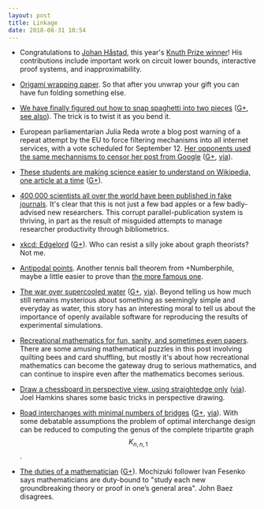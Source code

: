 ```yaml
---
layout: post
title: Linkage
date: 2018-08-31 10:54
---
```

* Congratulations to [Johan Håstad](https://en.wikipedia.org/wiki/Johan_H%C3%A5stad), this year's [Knuth Prize winner](https://windowsontheory.org/2018/08/16/johan-hastad-wins-knuth-prize/)! His contributions include important work on circuit lower bounds, interactive proof systems, and inapproximability.

* [Origami wrapping paper](https://www.thisiscolossal.com/2018/08/origami-wrap/). So that after you unwrap your gift you can have fun folding something else.

* [We have finally figured out how to snap spaghetti into two pieces](http://www.newscientist.com/article/2176723-we-have-finally-figured-out-how-to-snap-spaghetti-into-two-pieces/) ([G+](https://web.archive.org/web/20190210051658/https://plus.google.com/100003628603413742554/posts/gKJqtuffCSr), [see also](http://news.mit.edu/2018/mit-mathematicians-solve-age-old-spaghetti-mystery-0813)). The trick is to twist it as you bend it.

* European parliamentarian Julia Reda wrote a blog post warning of a repeat attempt by the EU to force filtering mechanisms into all internet services, with a vote scheduled for September 12. [Her opponents used the same mechannisms to censor her post from Google](https://juliareda.eu/2018/08/censorship-machines-gonna-censor/) ([G+](https://web.archive.org/web/20190210051614/https://plus.google.com/100003628603413742554/posts/hWWj4SZvc7b), [via](https://news.ycombinator.com/item?id=17787302)).

* [These students are making science easier to understand on Wikipedia, one article at a time](https://news.northeastern.edu/2018/08/15/these-students-are-making-science-easier-to-understand-on-wikipedia-one-article-at-a-time/) ([G+](https://web.archive.org/web/20190210051533/https://plus.google.com/100003628603413742554/posts/X2tHy4cfMxE)).

* [400,000 scientists all over the world have been published in fake journals](https://www.motherjones.com/media/2018/07/real-news-tackles-fake-science/). It's clear that this is not just a few bad apples or a few badly-advised new researchers. This corrupt parallel-publication system is thriving, in part as the result of misguided attempts to manage researcher productivity through bibliometrics.

* [xkcd: Edgelord](https://xkcd.com/2036/) ([G+](https://web.archive.org/web/20190210051320/https://plus.google.com/100003628603413742554/posts/CqKfikb5ms9)). Who can resist a silly joke about graph theorists? Not me.

* [Antipodal points](https://www.youtube.com/watch?v=G2Blr0LycOI). Another tennis ball theorem from +Numberphile, maybe a little easier to prove than [the more famous one](https://en.wikipedia.org/wiki/Tennis_ball_theorem).

* [The war over supercooled water](https://physicstoday.scitation.org/do/10.1063/PT.6.1.20180822a/full/) ([G+](https://web.archive.org/web/20190210051131/https://plus.google.com/100003628603413742554/posts/CsAZsEMUwAE), [via](http://twistedphysics.typepad.com/cocktail_party_physics/2018/08/physics-week-in-review-august-25-2018.html)). Beyond telling us how much still remains mysterious about something as seemingly simple and everyday as water, this story has an interesting moral to tell us about the importance of openly available software for reproducing the results of experimental simulations.

* [Recreational mathematics for fun, sanity, and sometimes even papers](https://blogs.ams.org/phdplus/2018/07/31/recreational-mathematics-for-fun-sanity-and-an-sometimes-even-papers/). There are some amusing mathematical puzzles in this post involving quilting bees and card shuffling, but mostly it's about how recreational mathematics can become the gateway drug to serious mathematics, and can continue to inspire even after the mathematics becomes serious.

* [Draw a chessboard in perspective view, using straightedge only](http://jdh.hamkins.org/chessboard-in-perspective/) ([via](https://web.archive.org/web/20190210024208/https://plus.google.com/+JoelDavidHamkins1/posts/TMhQbN7dgLv)). Joel Hamkins shares some basic tricks in perspective drawing.

* [Road interchanges with minimal numbers of bridges](https://arxiv.org/abs/1612.07888) ([G+](https://web.archive.org/web/20190210024038/https://plus.google.com/100003628603413742554/posts/LmCBf9EdSXu), [via](https://web.archive.org/web/20190210024120/https://plus.google.com/101584889282878921052/posts/dLWrC6KkfFj)). With some debatable assumptions the problem of optimal interchange design can be reduced to computing the genus of the complete tripartite graph $$K_{n,n,1}$$.

* [The duties of a mathematician](https://golem.ph.utexas.edu/category/2018/07/the_duties_of_a_mathematician.html) ([G+](https://web.archive.org/web/20190210023949/https://plus.google.com/100003628603413742554/posts/bUnYFmFK5EH)). Mochizuki follower Ivan Fesenko says mathematicians are duty-bound to "study each new groundbreaking theory or proof in one’s general area". John Baez disagrees. 
